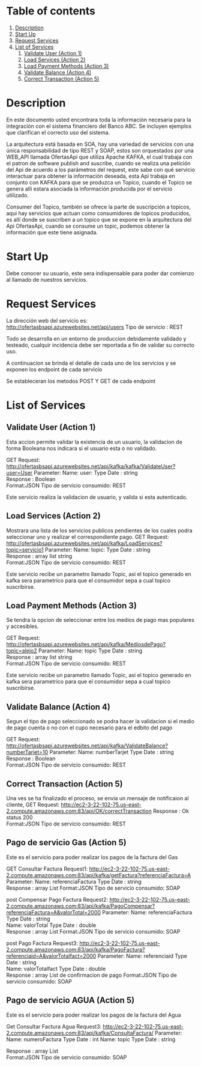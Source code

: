 # Table of contents <a name="table-of-contents"></a>
1. [Description](#description)
2. [Start Up](#start-up)
3. [Request Services](#request-services)
4. [List of Services](#list-of-Services)
    1. [Validate User (Action 1)](#validate-user)
    2. [Load Services (Action 2)](#load-services)
    3. [Load Payment Methods (Action 3)](#load-payment-methods)
    4. [Validate Balance (Action 4)](#validate-balance)    
    5. [Correct Transaction (Action 5)](#correct-transaction)


# Description <a name="description"></a>

En este documento usted encontrara toda la información necesaria para la integración con el sistema financiero del Banco ABC. Se incluyen ejemplos que clarifican el correcto uso del sistema.

La arquitectura está basada en SOA, hay una variedad de servicios con una única responsabilidad de tipo REST y SOAP, estos son orquestados por una WEB_API llamada OfertasApi que utiliza Apache KAFKA, el cual trabaja con el patron de software publish and suscribe, cuando se realiza una petición del Api de acuerdo a los parámetros del request, este sabe con qué servicio interactuar para obtener la información deseada, esta Api trabaja en conjunto con KAFKA para que se produzca un Topico, cuando el Topico se genera alli estara asociada la información producida por el servicio utilizado.

Consumer del Topico, también se ofrece la parte de suscripción a topicos, aqui hay servicios que actuan como consumidores de topicos producidos, es allí donde se suscriben a un topico que se expone en la arquitectura del Api OfertasApi, cuando se consume un topic, podemos obtener la información que este tiene asignada.


# Start Up <a name="start-up"></a>

Debe conocer su usuario, este sera indispensable para poder dar comienzo al llamado de nuestros servicios.

# Request Services <a name="request-services"></a>

La dirección web del servicio es: http://ofertasbsapi.azurewebsites.net/api/users
Tipo de servicio : REST 

Todo se desarrolla en un entorno de produccion debidamente validado y testeado, cualquir incidencia debe ser reportada a fin de validar su correcto uso.

A continuacion se brinda el detalle de cada uno de los servicios y se exponen los endpoint de cada servicio

Se estableceran los metodos POST Y GET de cada endpoint

# List of Services <a name="list-of-Services"></a>

## Validate User (Action 1) <a name="validate-user"></a>

Esta accion permite validar la existencia de un usuario, la validacion de forma Booleana nos indicara si el usuario esta o no validado.

GET 
Request: http://ofertasbsapi.azurewebsites.net/api/kafka/kafka/ValidateUser?user=User 
Parameter: Name: user:   Type Date : string     
Response : Boolean   
Format:JSON 
Tipo de servicio consumido:  REST 


Este servicio realiza la validacion de usuario, y valida si esta autenticado.

## Load Services (Action 2) <a name="load-services"></a>

Mostrara una lista de los servicios publicos pendientes de los cuales podra seleccionar uno y realizar el correspondiente pago.
GET
Request: http://ofertasbsapi.azurewebsites.net/api/kafka/LoadServices?topic=servicio1
Parameter: Name: topic:   Type Date : string     
Response : array list string    
Format:JSON 
Tipo de servicio consumido:  REST 

Este servicio recibe un parametro llamado Topic, asi el topico generado en kafka sera parametrico para que el consumidor sepa a cual topico suscribirse.

## Load Payment Methods (Action 3) <a namme="load-payment-methods"></a>

Se tendra la opcion de seleccionar entre los medios de pago mas populares y accesibles. 

GET
Request: http://ofertasbsapi.azurewebsites.net/api/kafka/MediosdePago?topic=alejo2
Parameter: Name: topic   Type Date : string     
Response : array list string    
Format:JSON 
Tipo de servicio consumido:  REST 

Este servicio recibe un parametro llamado Topic, asi el topico generado en kafka sera parametrico para que el consumidor sepa a cual topico suscribirse.

## Validate Balance (Action 4) <a name="validate-balance"></a>

Segun el tipo de pago seleccionado se podra hacer la validacion si el medio de pago cuenta o no con el cupo necesario para el edbito del pago

GET
Request: http://ofertasbsapi.azurewebsites.net/api/kafka/ValidateBalance?numberTarjet=10
Parameter: Name: numberTarjet   Type Date : string     
Response : Boolean  
Format:JSON
Tipo de servicio consumido:  REST 

## Correct Transaction (Action 5) <a name="correct-transaction"></a>

Una ves se ha finalizado el proceso, se envia un mensaje de notificaion al cliente,
GET
Request: http://ec2-3-22-102-75.us-east-2.compute.amazonaws.com:83/api/OK/correctTransaction 
Response : Ok status 200  
Format:JSON
Tipo de servicio consumido:  REST 

## Pago de servicio Gas (Action 5) <a name="gas-service-soap"></a>

Este es el servicio para poder realizar los pagos de la factura del Gas

GET 
Consultar Factura
Request1: http://ec2-3-22-102-75.us-east-2.compute.amazonaws.com:83/api/kafka/getFactura?referenciaFactura=A
Parameter: Name: referenciaFactura   Type Date : string     
Response : array List 
Format:JSON
Tipo de servicio consumido:  SOAP 

post 
Compensar Pago Factura
Request2: http://ec2-3-22-102-75.us-east-2.compute.amazonaws.com:83/api/kafka/PagoCompensar?referenciaFactura=A&valorTotal=2000
Parameter: Name: referenciaFactura   Type Date : string  
           Name: valorTotal          Type Date : double    
Response : array List 
Format:JSON
Tipo de servicio consumido:  SOAP 

post 
Pago Factura
Request3: http://ec2-3-22-102-75.us-east-2.compute.amazonaws.com:83/api/kafka/PagoFactura?referenciaid=A&valorTotalfact=2000
Parameter: Name: referenciaid    Type Date : string  
           Name: valorTotalfact  Type Date : double  
Response : array List  de confirmacion de pago
Format:JSON
Tipo de servicio consumido:  SOAP 

## Pago de servicio AGUA (Action 5) <a name="water-service-rest"></a>

Este es el servicio para poder realizar los pagos de la factura del Agua 

Get 
Consultar Factura Agua 
Request3: http://ec2-3-22-102-75.us-east-2.compute.amazonaws.com:83/api/kafka/ConsultaFactura/
Parameter: Name: numeroFactura    Type Date : int 
           Name: topic            Type Date : string 
 
   
Response : array List  
Format:JSON
Tipo de servicio consumido:  SOAP 
